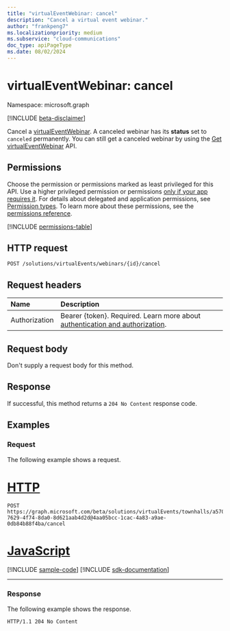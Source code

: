 ```yaml
---
title: "virtualEventWebinar: cancel"
description: "Cancel a virtual event webinar."
author: "frankpeng7"
ms.localizationpriority: medium
ms.subservice: "cloud-communications"
doc_type: apiPageType
ms.date: 08/02/2024
---
```


# virtualEventWebinar: cancel
Namespace: microsoft.graph

[!INCLUDE [beta-disclaimer](../../includes/beta-disclaimer.md)]

Cancel a [virtualEventWebinar](../resources/virtualeventwebinar.md). A canceled webinar has its **status** set to `canceled` permanently. You can still get a canceled webinar by using the [Get virtualEventWebinar](../api/virtualeventwebinar-get.md) API.

## Permissions

Choose the permission or permissions marked as least privileged for this API. Use a higher privileged permission or permissions [only if your app requires it](/graph/permissions-overview#best-practices-for-using-microsoft-graph-permissions). For details about delegated and application permissions, see [Permission types](/graph/permissions-overview#permission-types). To learn more about these permissions, see the [permissions reference](/graph/permissions-reference).

<!-- { "blockType": "permissions", "name": "virtualeventwebinar_cancel" } -->
[!INCLUDE [permissions-table](../includes/permissions/virtualeventwebinar-cancel-permissions.md)]

## HTTP request

<!-- {
  "blockType": "ignored"
}
-->
``` http
POST /solutions/virtualEvents/webinars/{id}/cancel
```

## Request headers

|Name|Description|
|:---|:---|
|Authorization|Bearer {token}. Required. Learn more about [authentication and authorization](/graph/auth/auth-concepts).|

## Request body

Don't supply a request body for this method.

## Response

If successful, this method returns a `204 No Content` response code.

## Examples

### Request

The following example shows a request.

# [HTTP](#tab/http)
<!-- {
  "blockType": "request",
  "name": "virtualeventwebinar.cancel",
  "sampleKeys": ["a57082a9-7629-4f74-8da0-8d621aab4d2d@4aa05bcc-1cac-4a83-a9ae-0db84b88f4ba"]
}
-->
``` http
POST https://graph.microsoft.com/beta/solutions/virtualEvents/townhalls/a57082a9-7629-4f74-8da0-8d621aab4d2d@4aa05bcc-1cac-4a83-a9ae-0db84b88f4ba/cancel
```

# [JavaScript](#tab/javascript)
[!INCLUDE [sample-code](../includes/snippets/javascript/virtualeventwebinarcancel-javascript-snippets.md)]
[!INCLUDE [sdk-documentation](../includes/snippets/snippets-sdk-documentation-link.md)]

---

### Response

The following example shows the response.

<!-- {
  "blockType": "response",
  "truncated": true
}
-->
``` http
HTTP/1.1 204 No Content
```
